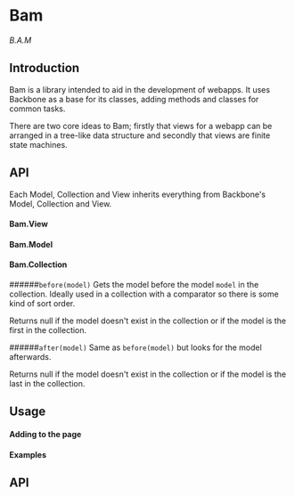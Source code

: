 Bam
=====

*B.A.M*

Introduction
------------

Bam is a library intended to aid in the development of webapps. It uses Backbone as a base for its classes, adding methods and classes for common tasks.

There are two core ideas to Bam; firstly that views for a webapp can be arranged in a tree-like data structure and secondly that views are finite state machines.

API
---

Each Model, Collection and View inherits everything from Backbone's Model, Collection and View.

#### Bam.View


#### Bam.Model



#### Bam.Collection

######`before(model)`
Gets the model before the model `model` in the collection. Ideally used in a collection with a comparator so there is some kind of sort order.

Returns null if the model doesn't exist in the collection or if the model is the first in the collection.

######`after(model)`
Same as `before(model)` but looks for the model afterwards.

Returns null if the model doesn't exist in the collection or if the model is the last in the collection.

Usage
-----

#### Adding to the page

#### Examples

API
---

